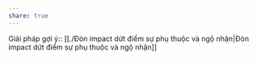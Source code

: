 ```yaml
---
share: true
---
```

Giải pháp gợi ý:: [[./Đòn impact dứt điểm sự phụ thuộc và ngộ nhận|Đòn impact dứt điểm sự phụ thuộc và ngộ nhận]]